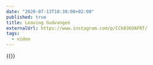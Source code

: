 ```yaml
---
date: "2020-07-13T10:30:00+02:00"
published: true
title: Leaving Gudvangen
externalUrl: https://www.instagram.com/p/CCk036OAFRT/
tags:
  - video
---
```

{{<instagram CCk036OAFRT>}}